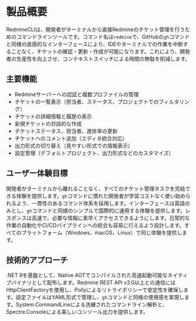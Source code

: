 # 製品概要

RedmineCLIは、開発者がターミナルから直接Redmineのチケット管理を行うためのコマンドラインツールです。コマンド名は`redmine`で、GitHubの`gh`コマンドと同様の直感的なインターフェースにより、IDEやターミナルでの作業を中断することなく、チケットの確認・更新・作成が可能になります。これにより、開発者の生産性を向上させ、コンテキストスイッチによる時間の無駄を削減します。

## 主要機能

- Redmineサーバーへの認証と複数プロファイルの管理
- チケットの一覧表示（担当者、ステータス、プロジェクトでのフィルタリング）
- チケットの詳細情報と履歴の表示
- 新規チケットの対話的な作成
- チケットステータス、担当者、進捗率の更新
- チケットへのコメント追加（エディタ統合対応）
- 出力形式の切り替え（見やすい形式での情報表示）
- 設定管理（デフォルトプロジェクト、出力形式などのカスタマイズ）

## ユーザー体験目標

開発者がターミナルから離れることなく、すべてのチケット管理タスクを完結できる体験を提供します。`gh`コマンドに慣れた開発者が学習コストなく使い始められるよう、一貫性のあるコマンド体系を採用します。インターフェースは英語のみとし、`gh`コマンドと同様のシンプルで国際的に通用する体験を提供します。レスポンスは高速で、必要な情報に素早くアクセスできるようにします。日常的な作業の自動化やCI/CDパイプラインへの統合も容易に行えるよう設計します。すべてのプラットフォーム（Windows、macOS、Linux）で同じ体験を提供します。

## 技術的アプローチ

.NET 9を基盤として、Native AOTでコンパイルされた高速起動可能なネイティブバイナリとして配布します。Redmine REST API v3.0以上との通信にはHttpClientFactoryを使用し、Pollyによるリトライポリシーで安定性を確保します。設定ファイルはYAML形式で管理し、`gh`コマンドと同様の使用感を実現します。System.CommandLineによる洗練されたコマンドライン解析と、Spectre.Consoleによる美しいコンソール出力を提供します。
